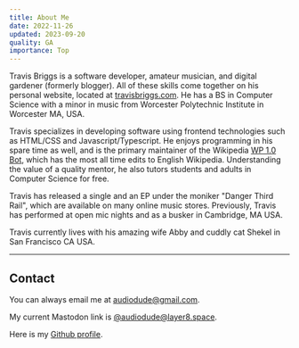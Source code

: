 ```yaml
---
title: About Me
date: 2022-11-26
updated: 2023-09-20
quality: GA
importance: Top
---
```


Travis Briggs is a software developer, amateur musician, and digital gardener
(formerly blogger). All of these skills come together on his personal website,
located at [travisbriggs.com](https://travisbriggs.com). He has a BS in Computer
Science with a minor in music from Worcester Polytechnic Institute in Worcester
MA, USA.

Travis specializes in developing software using frontend technologies such as
HTML/CSS and Javascript/Typescript. He enjoys programming in his spare time as
well, and is the primary maintainer of the Wikipedia [WP 1.0
Bot](https://en.wikipedia.org/wiki/User:WP_1.0_bot), which has the most all time
edits to English Wikipedia. Understanding the value of a quality mentor, he also
tutors students and adults in Computer Science for free.

Travis has released a single and an EP under the moniker &quot;Danger Third
Rail&quot;, which are available on many online music stores. Previously, Travis
has performed at open mic nights and as a busker in Cambridge, MA USA.

Travis currently lives with his amazing wife Abby and cuddly cat Shekel in San
Francisco CA USA.

---

## Contact

You can always email me at [audiodude@gmail.com](mailto:audiodude@gmail.com).

My current Mastodon link is
[@audiodude@layer8.space](https://layer8.space/@audiodude).

Here is my [Github profile](https://github.com/audiodude).
